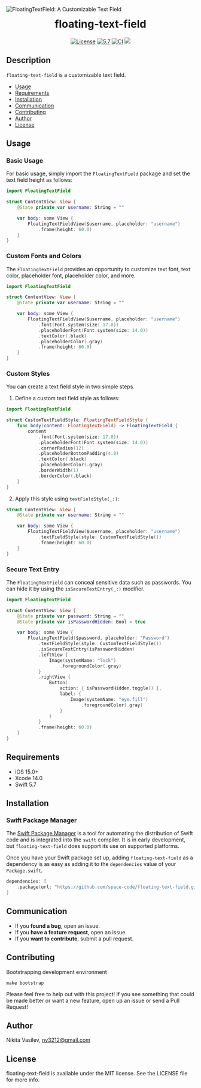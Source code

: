 ![FloatingTextField: A Customizable Text Field](https://raw.githubusercontent.com/space-code/space-code/dev/Resources/floating-text-field.png)

<h1 align="center" style="margin-top: 0px;">floating-text-field</h1>

<p align="center">
<a href="https://github.com/space-code/floating-text-field/blob/main/LICENSE"><img alt="License" src="https://img.shields.io/github/license/space-code/floating-text-field?style=flat"></a> 
<a href="https://developer.apple.com/swift"><img alt="5.7" src="https://img.shields.io/badge/language-Swift5.7-orange.svg"/></a>
<a href="https://github.com/space-code/floating-text-field"><img alt="CI" src="https://github.com/space-code/floating-text-field/actions/workflows/ci.yml/badge.svg?branch=main"></a>
<a href="https://github.com/apple/swift-package-manager" alt="floating-text-field on Swift Package Manager" title="floating-text-field on Swift Package Manager"><img src="https://img.shields.io/badge/Swift%20Package%20Manager-compatible-brightgreen.svg" /></a>
</p>

## Description
`floating-text-field` is a customizable text field.

- [Usage](#usage)
- [Requirements](#requirements)
- [Installation](#installation)
- [Communication](#communication)
- [Contributing](#contributing)
- [Author](#author)
- [License](#license)

## Usage

### Basic Usage

For basic usage, simply import the `FloatingTextField` package and set the text field height as follows:

```swift
import FloatingTextField

struct ContentView: View {
    @State private var username: String = ""

    var body: some View {
        FloatingTextFieldView($username, placeholder: "username")
            .frame(height: 60.0)
    }
}
```

### Custom Fonts and Colors

The `FloatingTextField` provides an opportunity to customize text font, text color, placeholder font, placeholder color, and more.

```swift
import FloatingTextField

struct ContentView: View {
    @State private var username: String = ""

    var body: some View {
        FloatingTextFieldView($username, placeholder: "username")
            .font(Font.system(size: 17.0))
            .placeholderFont(Font.system(size: 14.0))
            .textColor(.black)
            .placeholderColor(.gray)
            .frame(height: 60.0)
    }
}
```

### Custom Styles

You can create a text field style in two simple steps.

1. Define a custom text field style as follows:

```swift
import FloatingTextField

struct CustomTextFieldStyle: FloatingTextFieldStyle {
    func body(content: FloatingTextField) -> FloatingTextField {
        content
            .font(Font.system(size: 17.0))
            .placeholderFont(Font.system(size: 14.0))
            .cornerRadius(12)
            .placeholderBottomPadding(4.0)
            .textColor(.black)
            .placeholderColor(.gray)
            .borderWidth(1)
            .borderColor(.black)
    }
}
```

2. Apply this style using `textFieldStyle(_:)`:

```swift
struct ContentView: View {
    @State private var username: String = ""

    var body: some View {
        FloatingTextFieldView($username, placeholder: "username")
            .textFieldStyle(style: CustomTextFieldStyle())
            .frame(height: 60.0)
    }
}
```

### Secure Text Entry

The `FloatingTextField` can conceal sensitive data such as passwords. You can hide it by using the `isSecureTextEntry(_:)` modifier.

```swift
import FloatingTextField

struct ContentView: View {
    @State private var password: String = ""
    @State private var isPasswordHidden: Bool = true

    var body: some View {
        FloatingTextField($password, placeholder: "Password")
            .textFieldStyle(style: CustomTextFieldStyle())
            .isSecureTextEntry(isPasswordHidden)
            .leftView {
                Image(systemName: "lock")
                    .foregroundColor(.gray)
            }
            .rightView {
                Button(
                    action: { isPasswordHidden.toggle() },
                    label: {
                        Image(systemName: "eye.fill")
                            .foregroundColor(.gray)
                    }
                )
            }
            .frame(height: 60.0)
    }
}
```

## Requirements

- iOS 15.0+
- Xcode 14.0
- Swift 5.7

## Installation
### Swift Package Manager

The [Swift Package Manager](https://swift.org/package-manager/) is a tool for automating the distribution of Swift code and is integrated into the `swift` compiler. It is in early development, but `floating-text-field` does support its use on supported platforms.

Once you have your Swift package set up, adding `floating-text-field` as a dependency is as easy as adding it to the `dependencies` value of your `Package.swift`.

```swift
dependencies: [
    .package(url: "https://github.com/space-code/floating-text-field.git", .upToNextMajor(from: "1.0.0"))
]
```

## Communication
- If you **found a bug**, open an issue.
- If you **have a feature request**, open an issue.
- If you **want to contribute**, submit a pull request.

## Contributing
Bootstrapping development environment

```
make bootstrap
```

Please feel free to help out with this project! If you see something that could be made better or want a new feature, open up an issue or send a Pull Request!

## Author
Nikita Vasilev, nv3212@gmail.com

## License
floating-text-field is available under the MIT license. See the LICENSE file for more info.